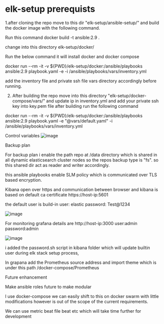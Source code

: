 # elk-setup prerequists


1.after cloning the repo move to this dir "elk-setup/ansible-setup/" and build the docker image with the following command.

Run this command  docker build -t ansible:2.9 .

change into this directory elk-setup/docker/

Run the below command it will install docker and docker compose

 docker run --rm -it -v ${PWD}/elk-setup/docker:/ansible/playbooks ansible:2.9 playbook.yaml -e -i /ansible/playbooks/vars/inventory.yml

add the inventory file and private ssh file vars directory accordingly before running. 



2. After building the repo move into this directory "elk-setup/docker-compose/vars/" and update ip in inventory.yml and add your private ssh key into key.pem file after building run the following command
   
 docker run --rm -it -v ${PWD}/elk-setup/docker:/ansible/playbooks ansible:2.9 playbook.yaml -e "@vars/default.yaml" -i /ansible/playbooks/vars/inventory.yml
 
 
 Control variables
 ![image](https://user-images.githubusercontent.com/47210393/158882978-eb8d17eb-5582-4fbd-bf60-13a04350c487.png)

  
 Backup plan 
 
 For backup plan i enable the path repo at /data directory which is shared in all dynamic elasticsearch cluster nodes so the repos backup type is "fs".
 so this shared dir act as reader and writer accordingly.
 
 this ansible playbooks enable SLM policy which is communicated over TLS based encryption.


Kibana open over https and communication between browser and kibana is based on default ca certificate
https://host-ip:5601

the default user is build-in
user:     elastic
password: Test@1234

![image](https://user-images.githubusercontent.com/47210393/158878886-f38ab84c-a570-45d7-9cea-498c11e2780b.png)

For monitoring grafana details are 
http://host-ip:3000
user:admin
password:admin

![image](https://user-images.githubusercontent.com/47210393/158883492-3fc4e50a-16f2-4004-a609-e242093e2a48.png)

 i added the password.sh script in kibana folder which will update builtin user during elk stack setup process,
 
In grapana add the Prometheus source address and import theme which is under this path /docker-compose/Prometheus

Future enhancement 

Make ansible roles future to make modular

I use docker-compose we can easily shift to this on docker swarm with little modifications however is out of the scope of the current requirements.

We can use metric beat file beat etc which will take time further for development
